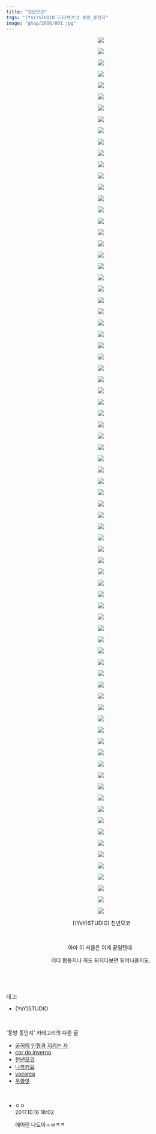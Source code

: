 ```yaml
---
title: "천년모코"
tags: "(YsY)STUDIO 三日月ネコ 동방_동인지"
image: "ghap/2606/001.jpg"
---
```

<div class="article">
<p style="text-align: center; clear: none; float: none;"><img src="{{ site.nasurl }}/ghap/2606/001.jpg"/></p>
<p style="text-align: center; clear: none; float: none;"><img src="{{ site.nasurl }}/ghap/2606/002.jpg"/></p>
<p style="text-align: center; clear: none; float: none;"><img src="{{ site.nasurl }}/ghap/2606/003.jpg"/></p>
<p style="text-align: center; clear: none; float: none;"><img src="{{ site.nasurl }}/ghap/2606/004.jpg"/></p>
<p style="text-align: center; clear: none; float: none;"><img src="{{ site.nasurl }}/ghap/2606/005.jpg"/></p>
<p style="text-align: center; clear: none; float: none;"><img src="{{ site.nasurl }}/ghap/2606/006.jpg"/></p>
<p style="text-align: center; clear: none; float: none;"><img src="{{ site.nasurl }}/ghap/2606/007.jpg"/></p>
<p style="text-align: center; clear: none; float: none;"><img src="{{ site.nasurl }}/ghap/2606/008.jpg"/></p>
<p style="text-align: center; clear: none; float: none;"><img src="{{ site.nasurl }}/ghap/2606/009.jpg"/></p>
<p style="text-align: center; clear: none; float: none;"><img src="{{ site.nasurl }}/ghap/2606/010.jpg"/></p>
<p style="text-align: center; clear: none; float: none;"><img src="{{ site.nasurl }}/ghap/2606/011.jpg"/></p>
<p style="text-align: center; clear: none; float: none;"><img src="{{ site.nasurl }}/ghap/2606/012.jpg"/></p>
<p style="text-align: center; clear: none; float: none;"><img src="{{ site.nasurl }}/ghap/2606/013.jpg"/></p>
<p style="text-align: center; clear: none; float: none;"><img src="{{ site.nasurl }}/ghap/2606/014.jpg"/></p>
<p style="text-align: center; clear: none; float: none;"><img src="{{ site.nasurl }}/ghap/2606/015.jpg"/></p>
<p style="text-align: center; clear: none; float: none;"><img src="{{ site.nasurl }}/ghap/2606/016.jpg"/></p>
<p style="text-align: center; clear: none; float: none;"><img src="{{ site.nasurl }}/ghap/2606/017.jpg"/></p>
<p style="text-align: center; clear: none; float: none;"><img src="{{ site.nasurl }}/ghap/2606/018.jpg"/></p>
<p style="text-align: center; clear: none; float: none;"><img src="{{ site.nasurl }}/ghap/2606/019.jpg"/></p>
<p style="text-align: center; clear: none; float: none;"><img src="{{ site.nasurl }}/ghap/2606/020.jpg"/></p>
<p style="text-align: center; clear: none; float: none;"><img src="{{ site.nasurl }}/ghap/2606/021.jpg"/></p>
<p style="text-align: center; clear: none; float: none;"><img src="{{ site.nasurl }}/ghap/2606/022.jpg"/></p>
<p style="text-align: center; clear: none; float: none;"><img src="{{ site.nasurl }}/ghap/2606/023.jpg"/></p>
<p style="text-align: center; clear: none; float: none;"><img src="{{ site.nasurl }}/ghap/2606/024.jpg"/></p>
<p style="text-align: center; clear: none; float: none;"><img src="{{ site.nasurl }}/ghap/2606/025.jpg"/></p>
<p style="text-align: center; clear: none; float: none;"><img src="{{ site.nasurl }}/ghap/2606/026.jpg"/></p>
<p style="text-align: center; clear: none; float: none;"><img src="{{ site.nasurl }}/ghap/2606/027.jpg"/></p>
<p style="text-align: center; clear: none; float: none;"><img src="{{ site.nasurl }}/ghap/2606/028.jpg"/></p>
<p style="text-align: center; clear: none; float: none;"><img src="{{ site.nasurl }}/ghap/2606/029.jpg"/></p>
<p style="text-align: center; clear: none; float: none;"><img src="{{ site.nasurl }}/ghap/2606/030.jpg"/></p>
<p style="text-align: center; clear: none; float: none;"><img src="{{ site.nasurl }}/ghap/2606/031.jpg"/></p>
<p style="text-align: center; clear: none; float: none;"><img src="{{ site.nasurl }}/ghap/2606/032.jpg"/></p>
<p style="text-align: center; clear: none; float: none;"><img src="{{ site.nasurl }}/ghap/2606/033.jpg"/></p>
<p style="text-align: center; clear: none; float: none;"><img src="{{ site.nasurl }}/ghap/2606/034.jpg"/></p>
<p style="text-align: center; clear: none; float: none;"><img src="{{ site.nasurl }}/ghap/2606/035.jpg"/></p>
<p style="text-align: center; clear: none; float: none;"><img src="{{ site.nasurl }}/ghap/2606/036.jpg"/></p>
<p style="text-align: center; clear: none; float: none;"><img src="{{ site.nasurl }}/ghap/2606/037.jpg"/></p>
<p style="text-align: center; clear: none; float: none;"><img src="{{ site.nasurl }}/ghap/2606/038.jpg"/></p>
<p style="text-align: center; clear: none; float: none;"><img src="{{ site.nasurl }}/ghap/2606/039.jpg"/></p>
<p style="text-align: center; clear: none; float: none;"><img src="{{ site.nasurl }}/ghap/2606/040.jpg"/></p>
<p style="text-align: center; clear: none; float: none;"><img src="{{ site.nasurl }}/ghap/2606/041.jpg"/></p>
<p style="text-align: center; clear: none; float: none;"><img src="{{ site.nasurl }}/ghap/2606/042.jpg"/></p>
<p style="text-align: center; clear: none; float: none;"><img src="{{ site.nasurl }}/ghap/2606/043.jpg"/></p>
<p style="text-align: center; clear: none; float: none;"><img src="{{ site.nasurl }}/ghap/2606/044.jpg"/></p>
<p style="text-align: center; clear: none; float: none;"><img src="{{ site.nasurl }}/ghap/2606/045.jpg"/></p>
<p style="text-align: center; clear: none; float: none;"><img src="{{ site.nasurl }}/ghap/2606/046.jpg"/></p>
<p style="text-align: center; clear: none; float: none;"><img src="{{ site.nasurl }}/ghap/2606/047.jpg"/></p>
<p style="text-align: center; clear: none; float: none;"><img src="{{ site.nasurl }}/ghap/2606/048.jpg"/></p>
<p style="text-align: center; clear: none; float: none;"><img src="{{ site.nasurl }}/ghap/2606/049.jpg"/></p>
<p style="text-align: center; clear: none; float: none;"><img src="{{ site.nasurl }}/ghap/2606/050.jpg"/></p>
<p style="text-align: center; clear: none; float: none;"><img src="{{ site.nasurl }}/ghap/2606/051.jpg"/></p>
<p style="text-align: center; clear: none; float: none;"><img src="{{ site.nasurl }}/ghap/2606/052.jpg"/></p>
<p style="text-align: center; clear: none; float: none;"><img src="{{ site.nasurl }}/ghap/2606/053.jpg"/></p>
<p style="text-align: center; clear: none; float: none;"><img src="{{ site.nasurl }}/ghap/2606/054.jpg"/></p>
<p style="text-align: center; clear: none; float: none;"><img src="{{ site.nasurl }}/ghap/2606/055.jpg"/></p>
<p style="text-align: center; clear: none; float: none;"><img src="{{ site.nasurl }}/ghap/2606/056.jpg"/></p>
<p style="text-align: center; clear: none; float: none;"><img src="{{ site.nasurl }}/ghap/2606/057.jpg"/></p>
<p style="text-align: center; clear: none; float: none;"><img src="{{ site.nasurl }}/ghap/2606/058.jpg"/></p>
<p style="text-align: center; clear: none; float: none;"><img src="{{ site.nasurl }}/ghap/2606/059.jpg"/></p>
<p style="text-align: center; clear: none; float: none;"><img src="{{ site.nasurl }}/ghap/2606/060.jpg"/></p>
<p style="text-align: center; clear: none; float: none;"><img src="{{ site.nasurl }}/ghap/2606/061.jpg"/></p>
<p style="text-align: center; clear: none; float: none;"><img src="{{ site.nasurl }}/ghap/2606/062.jpg"/></p>
<p style="text-align: center; clear: none; float: none;"><img src="{{ site.nasurl }}/ghap/2606/063.jpg"/></p>
<p style="text-align: center; clear: none; float: none;"><img src="{{ site.nasurl }}/ghap/2606/064.jpg"/></p>
<p style="text-align: center; clear: none; float: none;"><img src="{{ site.nasurl }}/ghap/2606/065.jpg"/></p>
<p style="text-align: center; clear: none; float: none;"><img src="{{ site.nasurl }}/ghap/2606/066.jpg"/></p>
<p style="text-align: center; clear: none; float: none;"><img src="{{ site.nasurl }}/ghap/2606/067.jpg"/></p>
<p style="text-align: center; clear: none; float: none;"><img src="{{ site.nasurl }}/ghap/2606/068.jpg"/></p>
<p style="text-align: center; clear: none; float: none;"><img src="{{ site.nasurl }}/ghap/2606/069.jpg"/></p>
<p style="text-align: center; clear: none; float: none;"><img src="{{ site.nasurl }}/ghap/2606/070.jpg"/></p>
<p style="text-align: center; clear: none; float: none;"><img src="{{ site.nasurl }}/ghap/2606/071.jpg"/></p>
<p style="text-align: center; clear: none; float: none;"><img src="{{ site.nasurl }}/ghap/2606/072.jpg"/></p>
<p style="text-align: center; clear: none; float: none;"><img src="{{ site.nasurl }}/ghap/2606/073.jpg"/></p>
<p style="text-align: center; clear: none; float: none;"><img src="{{ site.nasurl }}/ghap/2606/074.jpg"/></p>
<p style="text-align: center; clear: none; float: none;"><img src="{{ site.nasurl }}/ghap/2606/075.jpg"/></p>
<p style="text-align: center; clear: none; float: none;"><img src="{{ site.nasurl }}/ghap/2606/076.jpg"/></p>
<p style="text-align: center; clear: none; float: none;"><img src="{{ site.nasurl }}/ghap/2606/077.jpg"/></p>
<p style="text-align: center; clear: none; float: none;"><img src="{{ site.nasurl }}/ghap/2606/078.jpg"/></p>
<p style="text-align: center; clear: none; float: none;"> [(YsY)STUDIO] 천년모코<br/></p>
<p style="text-align: center; clear: none; float: none;"><br/></p>
<p style="text-align: center; clear: none; float: none;">아마 이 서클은 이게 끝일텐데.</p>
<p style="text-align: center; clear: none; float: none;">어디 합동지나 하드 뒤지다보면 튀어나올지도.</p>
<p><br/></p>
</div><br/>
<div class="tagTrail">
<p>태그: </p>
<ul>
<li>(YsY)STUDIO</li>
</ul>
</div><br/>
<div class="another">
<p>'동방 동인지' 카테고리의 다른 글</p>
<ul>
<li><a href="/2016-10-15-ghap_2610">공허의 인형과 지키는 자</a></li>
<li><a href="/2016-10-15-ghap_2608">cor do inverno</a></li>
<li><a href="/2016-10-15-ghap_2606">천년모코</a></li>
<li><a href="/2016-10-15-ghap_2600">나카키요</a></li>
<li><a href="/2016-10-15-ghap_2599">vaearca</a></li>
<li><a href="/2016-10-15-ghap_2598">우와앗</a></li>
</ul>
</div><br/>
<div class="cb_module cb_fluid">
<div class="cb_wrt cb_profile">
<div class="comment">
<ul>
<li class="cb_thumb_off" id="comment15106864">
<div class="cb_comment_area">
<div class="cb_info_area">
<div class="cb_section">
<span class="cb_nick_name">ㅇㅇ</span>
</div>
<div class="cb_section">
<span class="cb_date">2017.10.16 18:02 </span>
</div>
</div>
<div class="cb_dsc_comment">
<p class="cb_dsc">
											에이린 나도야ㅅㅂㅋㅋ
										</p>
</div>
</div></li>
</ul>
</div>
</div><!-- commentList close -->
</div><br/>
